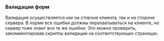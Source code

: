 ### Валидация форм

Валидация осуществляется как на стороне клиента, так и на стороне сервера. В норме все ошибки должны перехватываться на клиенте, но сервер тоже ловит все те же ошибки. Это можно проверить, закомментировав скрипты валидации на соответствующих страницах.